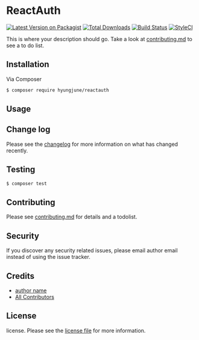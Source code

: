 # ReactAuth

[![Latest Version on Packagist][ico-version]][link-packagist]
[![Total Downloads][ico-downloads]][link-downloads]
[![Build Status][ico-travis]][link-travis]
[![StyleCI][ico-styleci]][link-styleci]

This is where your description should go. Take a look at [contributing.md](contributing.md) to see a to do list.

## Installation

Via Composer

``` bash
$ composer require hyungjune/reactauth
```

## Usage

## Change log

Please see the [changelog](changelog.md) for more information on what has changed recently.

## Testing

``` bash
$ composer test
```

## Contributing

Please see [contributing.md](contributing.md) for details and a todolist.

## Security

If you discover any security related issues, please email author email instead of using the issue tracker.

## Credits

- [author name][link-author]
- [All Contributors][link-contributors]

## License

license. Please see the [license file](license.md) for more information.

[ico-version]: https://img.shields.io/packagist/v/hyungjune/reactauth.svg?style=flat-square
[ico-downloads]: https://img.shields.io/packagist/dt/hyungjune/reactauth.svg?style=flat-square
[ico-travis]: https://img.shields.io/travis/hyungjune/reactauth/master.svg?style=flat-square
[ico-styleci]: https://styleci.io/repos/12345678/shield

[link-packagist]: https://packagist.org/packages/hyungjune/reactauth
[link-downloads]: https://packagist.org/packages/hyungjune/reactauth
[link-travis]: https://travis-ci.org/hyungjune/reactauth
[link-styleci]: https://styleci.io/repos/12345678
[link-author]: https://github.com/hyungjune
[link-contributors]: ../../contributors
